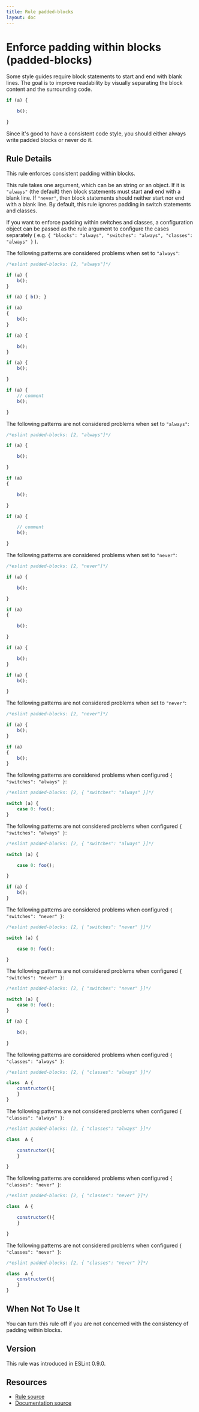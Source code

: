 ```yaml
---
title: Rule padded-blocks
layout: doc
---
```

<!-- Note: No pull requests accepted for this file. See README.md in the root directory for details. -->

# Enforce padding within blocks (padded-blocks)

Some style guides require block statements to start and end with blank lines. The goal is
to improve readability by visually separating the block content and the surrounding code.

```js
if (a) {

    b();

}
```

Since it's good to have a consistent code style, you should either always write
padded blocks or never do it.

## Rule Details

This rule enforces consistent padding within blocks.

This rule takes one argument, which can be an string or an object. If it is `"always"` (the default) then block statements must start **and** end with a blank line. If `"never"`, then block statements should neither start nor end with a blank line. By default, this rule ignores padding in switch statements and classes.

If you want to enforce padding within switches and classes, a configuration object can be passed as the rule argument to configure the cases separately ( e.g. `{ "blocks": "always", "switches": "always", "classes": "always" }` ).


The following patterns are considered problems when set to `"always"`:

```js
/*eslint padded-blocks: [2, "always"]*/

if (a) {
    b();
}

if (a) { b(); }

if (a)
{
    b();
}

if (a) {

    b();
}

if (a) {
    b();

}

if (a) {
    // comment
    b();

}
```

The following patterns are not considered problems when set to `"always"`:

```js
/*eslint padded-blocks: [2, "always"]*/

if (a) {

    b();

}

if (a)
{

    b();

}

if (a) {

    // comment
    b();

}
```

The following patterns are considered problems when set to `"never"`:

```js
/*eslint padded-blocks: [2, "never"]*/

if (a) {

    b();

}

if (a)
{

    b();

}

if (a) {

    b();
}

if (a) {
    b();

}
```

The following patterns are not considered problems when set to `"never"`:

```js
/*eslint padded-blocks: [2, "never"]*/

if (a) {
    b();
}

if (a)
{
    b();
}
```

The following patterns are considered problems when configured `{ "switches": "always" }`:

```js
/*eslint padded-blocks: [2, { "switches": "always" }]*/

switch (a) {
    case 0: foo();
}
```

The following patterns are not considered problems when configured `{ "switches": "always" }`:

```js
/*eslint padded-blocks: [2, { "switches": "always" }]*/

switch (a) {

    case 0: foo();

}

if (a) {
    b();
}
```

The following patterns are considered problems when configured `{ "switches": "never" }`:

```js
/*eslint padded-blocks: [2, { "switches": "never" }]*/

switch (a) {

    case 0: foo();

}
```

The following patterns are not considered problems when configured `{ "switches": "never" }`:

```js
/*eslint padded-blocks: [2, { "switches": "never" }]*/

switch (a) {
    case 0: foo();
}

if (a) {

    b();

}
```

The following patterns are considered problems when configured `{ "classes": "always" }`:

```js
/*eslint padded-blocks: [2, { "classes": "always" }]*/

class  A {
    constructor(){
    }
}
```

The following patterns are not considered problems when configured `{ "classes": "always" }`:

```js
/*eslint padded-blocks: [2, { "classes": "always" }]*/

class  A {

    constructor(){
    }

}
```

The following patterns are considered problems when configured `{ "classes": "never" }`:

```js
/*eslint padded-blocks: [2, { "classes": "never" }]*/

class  A {

    constructor(){
    }

}
```

The following patterns are not considered problems when configured `{ "classes": "never" }`:

```js
/*eslint padded-blocks: [2, { "classes": "never" }]*/

class  A {
    constructor(){
    }
}
```

## When Not To Use It

You can turn this rule off if you are not concerned with the consistency of padding within blocks.

## Version

This rule was introduced in ESLint 0.9.0.

## Resources

* [Rule source](https://github.com/eslint/eslint/tree/master/lib/rules/padded-blocks.js)
* [Documentation source](https://github.com/eslint/eslint/tree/master/docs/rules/padded-blocks.md)
